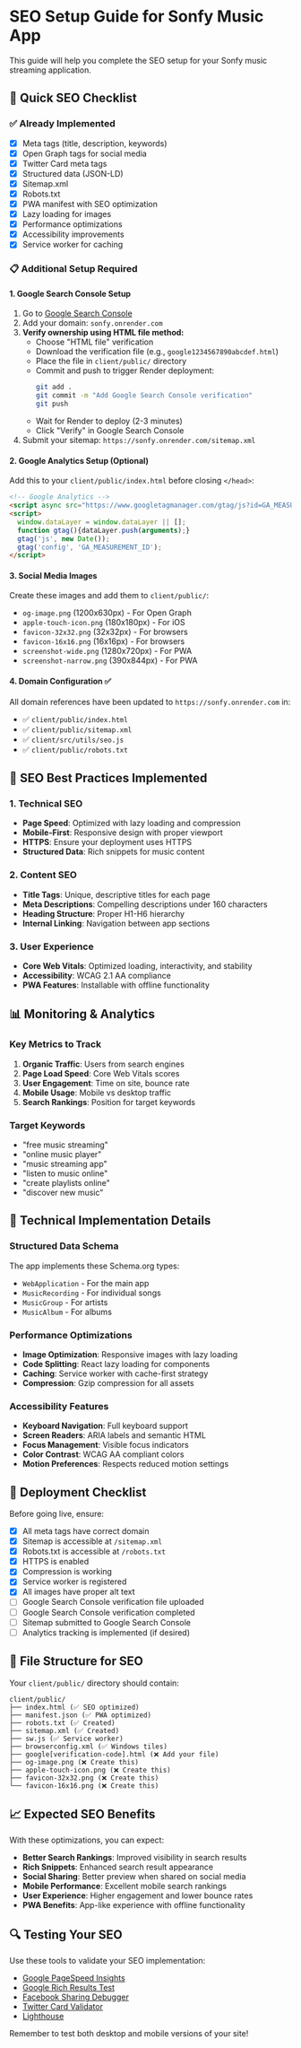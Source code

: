 # SEO Setup Guide for Sonfy Music App

This guide will help you complete the SEO setup for your Sonfy music streaming application.

## 🚀 Quick SEO Checklist

### ✅ Already Implemented
- [x] Meta tags (title, description, keywords)
- [x] Open Graph tags for social media
- [x] Twitter Card meta tags
- [x] Structured data (JSON-LD)
- [x] Sitemap.xml
- [x] Robots.txt
- [x] PWA manifest with SEO optimization
- [x] Lazy loading for images
- [x] Performance optimizations
- [x] Accessibility improvements
- [x] Service worker for caching

### 📋 Additional Setup Required

#### 1. Google Search Console Setup
1. Go to [Google Search Console](https://search.google.com/search-console/)
2. Add your domain: `sonfy.onrender.com`
3. **Verify ownership using HTML file method:**
   - Choose "HTML file" verification
   - Download the verification file (e.g., `google1234567890abcdef.html`)
   - Place the file in `client/public/` directory
   - Commit and push to trigger Render deployment:
     ```bash
     git add .
     git commit -m "Add Google Search Console verification"
     git push
     ```
   - Wait for Render to deploy (2-3 minutes)
   - Click "Verify" in Google Search Console
4. Submit your sitemap: `https://sonfy.onrender.com/sitemap.xml`

#### 2. Google Analytics Setup (Optional)
Add this to your `client/public/index.html` before closing `</head>`:

```html
<!-- Google Analytics -->
<script async src="https://www.googletagmanager.com/gtag/js?id=GA_MEASUREMENT_ID"></script>
<script>
  window.dataLayer = window.dataLayer || [];
  function gtag(){dataLayer.push(arguments);}
  gtag('js', new Date());
  gtag('config', 'GA_MEASUREMENT_ID');
</script>
```

#### 3. Social Media Images
Create these images and add them to `client/public/`:
- `og-image.png` (1200x630px) - For Open Graph
- `apple-touch-icon.png` (180x180px) - For iOS
- `favicon-32x32.png` (32x32px) - For browsers
- `favicon-16x16.png` (16x16px) - For browsers
- `screenshot-wide.png` (1280x720px) - For PWA
- `screenshot-narrow.png` (390x844px) - For PWA

#### 4. Domain Configuration ✅
All domain references have been updated to `https://sonfy.onrender.com` in:
- ✅ `client/public/index.html`
- ✅ `client/public/sitemap.xml`
- ✅ `client/src/utils/seo.js`
- ✅ `client/public/robots.txt`

## 🎯 SEO Best Practices Implemented

### 1. Technical SEO
- **Page Speed**: Optimized with lazy loading and compression
- **Mobile-First**: Responsive design with proper viewport
- **HTTPS**: Ensure your deployment uses HTTPS
- **Structured Data**: Rich snippets for music content

### 2. Content SEO
- **Title Tags**: Unique, descriptive titles for each page
- **Meta Descriptions**: Compelling descriptions under 160 characters
- **Heading Structure**: Proper H1-H6 hierarchy
- **Internal Linking**: Navigation between app sections

### 3. User Experience
- **Core Web Vitals**: Optimized loading, interactivity, and stability
- **Accessibility**: WCAG 2.1 AA compliance
- **PWA Features**: Installable with offline functionality

## 📊 Monitoring & Analytics

### Key Metrics to Track
1. **Organic Traffic**: Users from search engines
2. **Page Load Speed**: Core Web Vitals scores
3. **User Engagement**: Time on site, bounce rate
4. **Mobile Usage**: Mobile vs desktop traffic
5. **Search Rankings**: Position for target keywords

### Target Keywords
- "free music streaming"
- "online music player"
- "music streaming app"
- "listen to music online"
- "create playlists online"
- "discover new music"

## 🔧 Technical Implementation Details

### Structured Data Schema
The app implements these Schema.org types:
- `WebApplication` - For the main app
- `MusicRecording` - For individual songs
- `MusicGroup` - For artists
- `MusicAlbum` - For albums

### Performance Optimizations
- **Image Optimization**: Responsive images with lazy loading
- **Code Splitting**: React lazy loading for components
- **Caching**: Service worker with cache-first strategy
- **Compression**: Gzip compression for all assets

### Accessibility Features
- **Keyboard Navigation**: Full keyboard support
- **Screen Readers**: ARIA labels and semantic HTML
- **Focus Management**: Visible focus indicators
- **Color Contrast**: WCAG AA compliant colors
- **Motion Preferences**: Respects reduced motion settings

## 🚀 Deployment Checklist

Before going live, ensure:
- [x] All meta tags have correct domain
- [x] Sitemap is accessible at `/sitemap.xml`
- [x] Robots.txt is accessible at `/robots.txt`
- [x] HTTPS is enabled
- [x] Compression is working
- [x] Service worker is registered
- [x] All images have proper alt text
- [ ] Google Search Console verification file uploaded
- [ ] Google Search Console verification completed
- [ ] Sitemap submitted to Google Search Console
- [ ] Analytics tracking is implemented (if desired)

## 📁 File Structure for SEO
Your `client/public/` directory should contain:
```
client/public/
├── index.html (✅ SEO optimized)
├── manifest.json (✅ PWA optimized)
├── robots.txt (✅ Created)
├── sitemap.xml (✅ Created)
├── sw.js (✅ Service worker)
├── browserconfig.xml (✅ Windows tiles)
├── google[verification-code].html (❌ Add your file)
├── og-image.png (❌ Create this)
├── apple-touch-icon.png (❌ Create this)
├── favicon-32x32.png (❌ Create this)
└── favicon-16x16.png (❌ Create this)
```

## 📈 Expected SEO Benefits

With these optimizations, you can expect:
- **Better Search Rankings**: Improved visibility in search results
- **Rich Snippets**: Enhanced search result appearance
- **Social Sharing**: Better preview when shared on social media
- **Mobile Performance**: Excellent mobile search rankings
- **User Experience**: Higher engagement and lower bounce rates
- **PWA Benefits**: App-like experience with offline functionality

## 🔍 Testing Your SEO

Use these tools to validate your SEO implementation:
- [Google PageSpeed Insights](https://pagespeed.web.dev/)
- [Google Rich Results Test](https://search.google.com/test/rich-results)
- [Facebook Sharing Debugger](https://developers.facebook.com/tools/debug/)
- [Twitter Card Validator](https://cards-dev.twitter.com/validator)
- [Lighthouse](https://lighthouse-dot-webdotdevsite.appspot.com//lh/html)

Remember to test both desktop and mobile versions of your site!